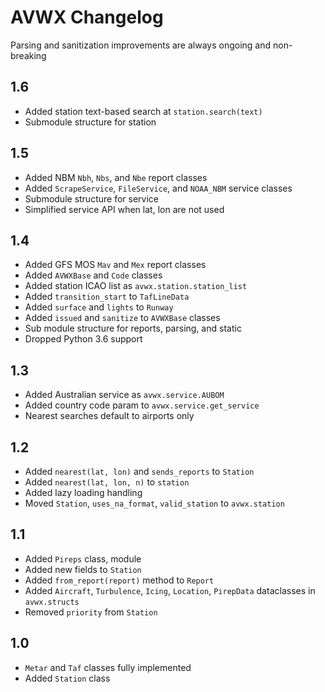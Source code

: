 # AVWX Changelog

Parsing and sanitization improvements are always ongoing and non-breaking

## 1.6

- Added station text-based search at `station.search(text)`
- Submodule structure for station

## 1.5

- Added NBM `Nbh`, `Nbs`, and `Nbe` report classes
- Added `ScrapeService`, `FileService`, and `NOAA_NBM` service classes
- Submodule structure for service
- Simplified service API when lat, lon are not used

## 1.4

- Added GFS MOS `Mav` and `Mex` report classes
- Added `AVWXBase` and `Code` classes
- Added station ICAO list as `avwx.station.station_list`
- Added `transition_start` to `TafLineData`
- Added `surface` and `lights` to `Runway`
- Added `issued` and `sanitize` to `AVWXBase` classes
- Sub module structure for reports, parsing, and static
- Dropped Python 3.6 support

## 1.3

- Added Australian service as `avwx.service.AUBOM`
- Added country code param to `avwx.service.get_service`
- Nearest searches default to airports only

## 1.2

- Added `nearest(lat, lon)` and `sends_reports` to `Station`
- Added `nearest(lat, lon, n)` to `station`
- Added lazy loading handling
- Moved `Station`, `uses_na_format`, `valid_station` to `avwx.station`

## 1.1

- Added `Pireps` class, module
- Added new fields to `Station`
- Added `from_report(report)` method to `Report`
- Added `Aircraft`, `Turbulence`, `Icing`, `Location`, `PirepData` dataclasses in `avwx.structs`
- Removed `priority` from `Station`

## 1.0

- `Metar` and `Taf` classes fully implemented
- Added `Station` class
